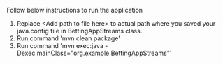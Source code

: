 Follow below instructions to run the application

1. Replace \<Add path to file here\> to actual path where you saved your java.config file in BettingAppStreams class.
2. Run command 'mvn clean package'
3. Run command 'mvn exec:java -Dexec.mainClass="org.example.BettingAppStreams"'
